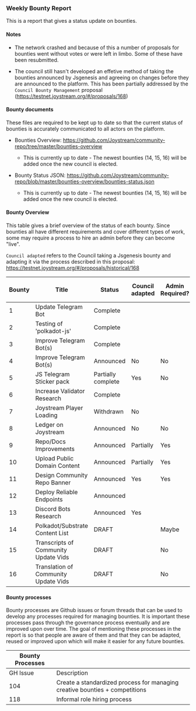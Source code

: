 ### Weekly Bounty Report
This is a report that gives a status update on bounties.

#### Notes
* The network crashed and because of this a number of proposals for bounties went without votes or were left in limbo. Some of these have been resubmitted.

* The council still hasn't developed an effetive method of taking the bounties announced by Jsgenesis and agreeing on changes before they are announced to the platform. This has been partially addressed by the `Council Bounty Management` proposal (https://testnet.joystream.org/#/proposals/168)


#### Bounty documents
These files are required to be kept up to date so that the current status of bounties is accurately communicated to all actors on the platform. 

* Bounties Overview: https://github.com/Joystream/community-repo/tree/master/bounties-overview
	
	* This is currently up to date - The newest bounties (14, 15, 16) will be added once the new council is elected.

* Bounty Status JSON: https://github.com/Joystream/community-repo/blob/master/bounties-overview/bounties-status.json

	* This is currently up to date - The newest bounties (14, 15, 16) will be added once the new council is elected.


#### Bounty Overview
This table gives a brief overview of the status of each bounty. Since bounties all have different requirements and cover different types of work, some may require a process to hire an admin before they can become "live".

`Council adapted` refers to the Council taking a Jsgenesis bounty and adapting it via the process described in this proposal: https://testnet.joystream.org/#/proposals/historical/168

| Bounty | Title                                | Status             | Council adapted | Admin Required? | Admin Hiring Status | Assigned to    | Any submissions? | % Complete |
|--------|--------------------------------------|--------------------|-----------------|-----------------|---------------------|----------------|------------------|------------|
| 1      | Update Telegram Bot                  | Complete           |                 |                 |                     |                |                  |            |
| 2      | Testing of 'polkadot-js'             | Complete           |                 |                 |                     |                |                  |            |
| 3      | Improve Telegram Bot(s)              | Complete           |                 |                 |                     |                |                  |            |
| 4      | Improve Telegram Bot(s)              | Announced          | No              | No              |                     |                | No               |            |
| 5      | JS Telegram Sticker pack             | Partially complete | Yes             | No              |                     |                | Yes              | 100%       |
| 6      | Increase Validator Research          | Complete           |                 |                 |                     |                |                  |            |
| 7      | Joystream Player Loading             | Withdrawn          | No              |                 |                     |                |                  |            |
| 8      | Ledger on Joystream                  | Announced          | No              | No              |                     |                |                  |            |
| 9      | Repo/Docs Improvements               | Announced          | Partially       | Yes             | Announced           |                |                  | Continuous |
| 10     | Upload Public Domain Content         | Announced          | Partially       | Yes             | Hired (@stwoof)     |                |                  | Continuous |
| 11     | Design Community Repo Banner         | Announced          | Yes             | Yes             | Hired (@tomato)     |                | 5                | N/A        |
| 12     | Deploy Reliable Endpoints            | Announced          |                 |                 |                     | l1dev, lopegor | Yes              | 0%         |
| 13     | Discord Bots Research                | Announced          | Yes             |                 |                     | l1dev, oiclid  | Yes              | 33%        |
| 14     | Polkadot/Substrate Content List      | DRAFT              |                 | Maybe           |                     |                |                  |            |
| 15     | Transcripts of Community Update Vids | DRAFT              |                 | No              |                     |                |                  |            |
| 16     | Translation of Community Update Vids | DRAFT              |                 | No              |                     |                |                  |            |


#### Bounty processes
Bounty processes are Github issues or forum threads that can be used to develop any processes required for managing bounties. It is important these processes pass through the governance process eventually and are improved upon over time. The goal of mentioning these processes in the report is so that people are aware of them and that they can be adapted, reused or improved upon which will make it easier for any future bounties.

| Bounty Processes |                                                                               |
|------------------|-------------------------------------------------------------------------------|
| GH Issue         | Description                                                                   |
| 104              | Create a standardized process for managing creative   bounties + competitions |
| 118              | Informal role hiring process                                                  |